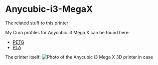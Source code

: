 # Anycubic-i3-MegaX
The related stuff to this printer

My Cura profiles for Anycubic i3 Mega X can be found here:
* [PETG](Profiles/Cura/Anycubic%20i3%20Mega%20X%20-%20PETG.curaprofile) 
* [PLA](Profiles/Cura/Anycubic%20i3%20Mega%20X%20-%20PLA.curaprofile)

The printer itself:
![Photo of the Anycubic i3 Mega X 3D printer in case](Images/Anycubic%20i3%20Mega%20X%20with%20case.png)
